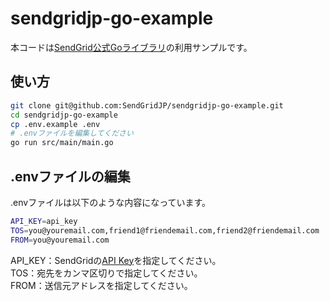 sendgridjp-go-example
=====================

本コードは[SendGrid公式Goライブラリ](https://github.com/sendgrid/sendgrid-go)の利用サンプルです。  

## 使い方

```bash
git clone git@github.com:SendGridJP/sendgridjp-go-example.git
cd sendgridjp-go-example
cp .env.example .env
# .envファイルを編集してください
go run src/main/main.go
```

## .envファイルの編集
.envファイルは以下のような内容になっています。

```bash
API_KEY=api_key
TOS=you@youremail.com,friend1@friendemail.com,friend2@friendemail.com
FROM=you@youremail.com
```
API_KEY：SendGridの[API Key](https://sendgrid.kke.co.jp/docs/User_Manual_JP/Settings/api_keys.html)を指定してください。  
TOS：宛先をカンマ区切りで指定してください。  
FROM：送信元アドレスを指定してください。  
